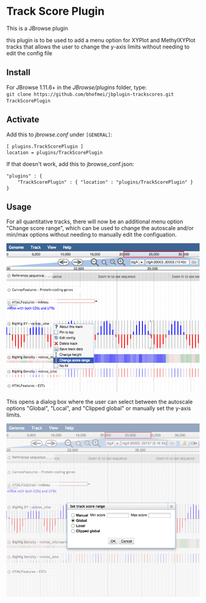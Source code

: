 # Track Score Plugin
This is a JBrowse plugin
 
this plugin is to be used to add a menu option for XYPlot and MethylXYPlot tracks that allows the user to change the y-axis limits without needing to edit the config file

## Install

For JBrowse 1.11.6+ in the _JBrowse/plugins_ folder, type:  
``git clone https://github.com/bhofmei/jbplugin-trackscores.git TrackScorePlugin``

## Activate
Add this to _jbrowse.conf_ under `[GENERAL]`:

    [ plugins.TrackScorePlugin ]
    location = plugins/TrackScorePlugin

If that doesn't work, add this to jbrowse_conf.json:

    "plugins" : {
        "TrackScorePlugin" : { "location" : "plugins/TrackScorePlugin" }
    }

## Usage

For all quantitative tracks, there will now be an additional menu option "Change score range", which can be used to change the autoscale and/or min/max options without needing to manually edit the configuation.

![Track menu](img/demo_image1.png)

This opens a dialog box where the user can select between the autoscale options "Global", "Local", and "Clipped global" or manually set the y-axis limits.

![Dialog box](img/demo_image2.png)